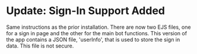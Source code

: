 # Update: Sign-In Support Added 
Same instructions as the prior installation. There are now two EJS files, one for a sign in page and the other for the main bot functions. This version of the app contains a JSON file, 'userInfo', that is used to store the sign in data. This file is not secure. 
